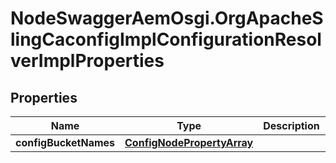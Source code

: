 # NodeSwaggerAemOsgi.OrgApacheSlingCaconfigImplConfigurationResolverImplProperties

## Properties

Name | Type | Description | Notes
------------ | ------------- | ------------- | -------------
**configBucketNames** | [**ConfigNodePropertyArray**](ConfigNodePropertyArray.md) |  | [optional] 



